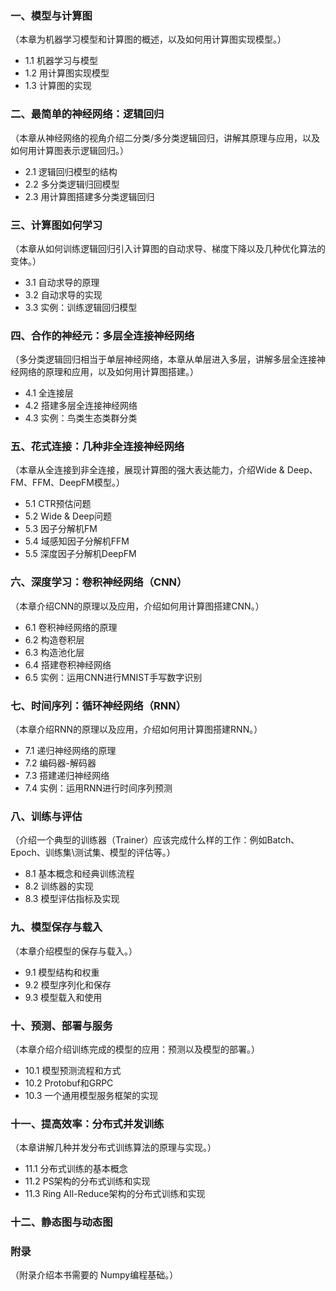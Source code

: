 
### 一、模型与计算图

（本章为机器学习模型和计算图的概述，以及如何用计算图实现模型。）

- 1.1 机器学习与模型
- 1.2 用计算图实现模型
- 1.3 计算图的实现


### 二、最简单的神经网络：逻辑回归

（本章从神经网络的视角介绍二分类/多分类逻辑回归，讲解其原理与应用，以及如何用计算图表示逻辑回归。）

- 2.1 逻辑回归模型的结构
- 2.2 多分类逻辑归回模型
- 2.3 用计算图搭建多分类逻辑回归


### 三、计算图如何学习
（本章从如何训练逻辑回归引入计算图的自动求导、梯度下降以及几种优化算法的变体。）

- 3.1 自动求导的原理
- 3.2 自动求导的实现
- 3.3 实例：训练逻辑回归模型


### 四、合作的神经元：多层全连接神经网络
（多分类逻辑回归相当于单层神经网络，本章从单层进入多层，讲解多层全连接神经网络的原理和应用，以及如何用计算图搭建。）

- 4.1 全连接层
- 4.2 搭建多层全连接神经网络
- 4.3 实例：鸟类生态类群分类


### 五、花式连接：几种非全连接神经网络
（本章从全连接到非全连接，展现计算图的强大表达能力，介绍Wide & Deep、FM、FFM、DeepFM模型。）

- 5.1 CTR预估问题
- 5.2 Wide & Deep问题
- 5.3 因子分解机FM
- 5.4 域感知因子分解机FFM
- 5.5 深度因子分解机DeepFM


### 六、深度学习：卷积神经网络（CNN）
（本章介绍CNN的原理以及应用，介绍如何用计算图搭建CNN。）

- 6.1 卷积神经网络的原理
- 6.2 构造卷积层
- 6.3 构造池化层
- 6.4 搭建卷积神经网络
- 6.5 实例：运用CNN进行MNIST手写数字识别


### 七、时间序列：循环神经网络（RNN）
（本章介绍RNN的原理以及应用，介绍如何用计算图搭建RNN。）

- 7.1 递归神经网络的原理
- 7.2 编码器-解码器
- 7.3 搭建递归神经网络
- 7.4 实例：运用RNN进行时间序列预测


### 八、训练与评估
（介绍一个典型的训练器（Trainer）应该完成什么样的工作：例如Batch、Epoch、训练集\测试集、模型的评估等。）

- 8.1 基本概念和经典训练流程
- 8.2 训练器的实现
- 8.3 模型评估指标及实现


### 九、模型保存与载入
（本章介绍模型的保存与载入。）

- 9.1 模型结构和权重
- 9.2 模型序列化和保存
- 9.3 模型载入和使用


### 十、预测、部署与服务
（本章介绍介绍训练完成的模型的应用：预测以及模型的部署。）

- 10.1 模型预测流程和方式
- 10.2 Protobuf和GRPC
- 10.3 一个通用模型服务框架的实现


### 十一、提高效率：分布式并发训练
（本章讲解几种并发分布式训练算法的原理与实现。）

- 11.1 分布式训练的基本概念
- 11.2 PS架构的分布式训练和实现
- 11.3 Ring All-Reduce架构的分布式训练和实现

### 十二、静态图与动态图

### 附录
（附录介绍本书需要的 Numpy编程基础。）


